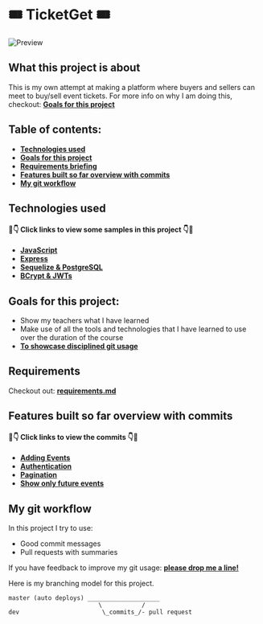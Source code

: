# 🎟️ TicketGet 🎟️

![Preview](https://i.imgur.com/sr0gVYK.png)

## What this project is about

This is my own attempt at making a platform where buyers and sellers can meet to buy/sell event tickets. For more info on why I am doing this, checkout: **[Goals for this project](#goals-for-this-project)**

## Table of contents:

- **[Technologies used](#technologies-used)**
- **[Goals for this project](#goals-for-this-project)**
- **[Requirements briefing](#requirements)**
- **[Features built so far overview with commits](#features-built-so-far-overview-with-commits)**
- **[My git workflow](#my-git-workflow)**

## Technologies used

#### 👀👇 Click links to view some samples in this project 👇👀

- **[JavaScript](./tickets/router.js)**
- **[Express](./index.js)**  
- **[Sequelize & PostgreSQL](./tickets/model.js)**
- **[BCrypt & JWTs](./authentication)**
  

## Goals for this project:

- Show my teachers what I have learned 
- Make use of all the tools and technologies that I have learned to use over the duration of the course
- **[To showcase disciplined git usage](#my-git-workflow)**

## Requirements

Checkout out: **[requirements.md](./requirements.md)**

## Features built so far overview with commits

#### 👀👇 Click links to view the commits 👇👀

- **[Adding Events](https://github.com/sneelagiri/ticketGet-server/commit/6a7ca87307efc7d5957661110a4b27e5247ecda0)**
- **[Authentication](https://github.com/sneelagiri/ticketGet-server/commit/8fea9a61e63f0a31e9a41a5f7de241b6d5b5221f)**
- **[Pagination](https://github.com/sneelagiri/ticketGet-server/commit/7eaf81c191f395640b51f6674edeb7c5ea04214b)**
- **[Show only future events](https://github.com/sneelagiri/ticketGet-server/commit/39e5e1ead598a48823193a742960c4a5e98370ef)**

## My git workflow

In this project I try to use:

- Good commit messages
- Pull requests with summaries

If you have feedback to improve my git usage: **[please drop me a line!](https://www.linkedin.com/in/shashank-neelagiri/)** 

Here is my branching model for this project.

```
master (auto deploys) ____________________
                         \           /
dev                       \_commits_/- pull request
```
